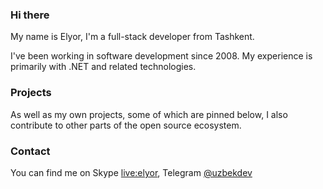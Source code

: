 ### Hi there

My name is Elyor, I'm a full-stack developer from Tashkent.

I've been working in software development since 2008. My experience is primarily with .NET and related technologies.
  
### Projects

As well as my own projects, some of which are pinned below, I also contribute to other parts of the open source ecosystem.
 
### Contact

You can find me on Skype [live:elyor](http://skype:live:elyor?chat), Telegram [@uzbekdev](https://t.me/uzbekdev)
